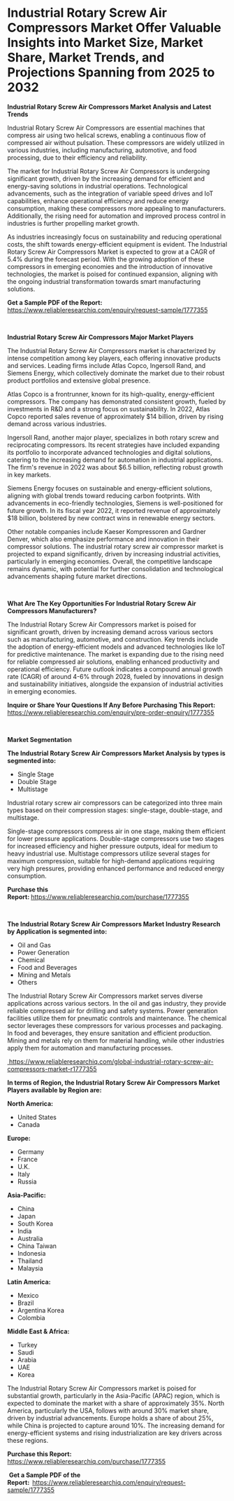 <p><h1>Industrial Rotary Screw Air Compressors Market Offer Valuable Insights into Market Size, Market Share, Market Trends, and Projections Spanning from 2025 to 2032</h1></p><p><strong>Industrial Rotary Screw Air Compressors Market Analysis and Latest Trends</strong></p>
<p><p>Industrial Rotary Screw Air Compressors are essential machines that compress air using two helical screws, enabling a continuous flow of compressed air without pulsation. These compressors are widely utilized in various industries, including manufacturing, automotive, and food processing, due to their efficiency and reliability.</p><p>The market for Industrial Rotary Screw Air Compressors is undergoing significant growth, driven by the increasing demand for efficient and energy-saving solutions in industrial operations. Technological advancements, such as the integration of variable speed drives and IoT capabilities, enhance operational efficiency and reduce energy consumption, making these compressors more appealing to manufacturers. Additionally, the rising need for automation and improved process control in industries is further propelling market growth.</p><p>As industries increasingly focus on sustainability and reducing operational costs, the shift towards energy-efficient equipment is evident. The Industrial Rotary Screw Air Compressors Market is expected to grow at a CAGR of 5.4% during the forecast period. With the growing adoption of these compressors in emerging economies and the introduction of innovative technologies, the market is poised for continued expansion, aligning with the ongoing industrial transformation towards smart manufacturing solutions.</p></p>
<p><strong>Get a Sample PDF of the Report:&nbsp;</strong> <a href="https://www.reliableresearchiq.com/enquiry/request-sample/1777355?utm_campaign=3205&utm_medium=2&utm_source=Github&utm_content=ia&utm_term=16042025&utm_id=industrial-rotary-screw-air-compressors">https://www.reliableresearchiq.com/enquiry/request-sample/1777355</a></p>
<p>&nbsp;</p>
<p><strong>Industrial Rotary Screw Air Compressors Major Market Players</strong></p>
<p><p>The Industrial Rotary Screw Air Compressors market is characterized by intense competition among key players, each offering innovative products and services. Leading firms include Atlas Copco, Ingersoll Rand, and Siemens Energy, which collectively dominate the market due to their robust product portfolios and extensive global presence.</p><p>Atlas Copco is a frontrunner, known for its high-quality, energy-efficient compressors. The company has demonstrated consistent growth, fueled by investments in R&D and a strong focus on sustainability. In 2022, Atlas Copco reported sales revenue of approximately $14 billion, driven by rising demand across various industries.</p><p>Ingersoll Rand, another major player, specializes in both rotary screw and reciprocating compressors. Its recent strategies have included expanding its portfolio to incorporate advanced technologies and digital solutions, catering to the increasing demand for automation in industrial applications. The firm's revenue in 2022 was about $6.5 billion, reflecting robust growth in key markets.</p><p>Siemens Energy focuses on sustainable and energy-efficient solutions, aligning with global trends toward reducing carbon footprints. With advancements in eco-friendly technologies, Siemens is well-positioned for future growth. In its fiscal year 2022, it reported revenue of approximately $18 billion, bolstered by new contract wins in renewable energy sectors.</p><p>Other notable companies include Kaeser Kompressoren and Gardner Denver, which also emphasize performance and innovation in their compressor solutions. The industrial rotary screw air compressor market is projected to expand significantly, driven by increasing industrial activities, particularly in emerging economies. Overall, the competitive landscape remains dynamic, with potential for further consolidation and technological advancements shaping future market directions.</p></p>
<p>&nbsp;</p>
<p><strong>What Are The Key Opportunities For Industrial Rotary Screw Air Compressors Manufacturers?</strong></p>
<p><p>The Industrial Rotary Screw Air Compressors market is poised for significant growth, driven by increasing demand across various sectors such as manufacturing, automotive, and construction. Key trends include the adoption of energy-efficient models and advanced technologies like IoT for predictive maintenance. The market is expanding due to the rising need for reliable compressed air solutions, enabling enhanced productivity and operational efficiency. Future outlook indicates a compound annual growth rate (CAGR) of around 4-6% through 2028, fueled by innovations in design and sustainability initiatives, alongside the expansion of industrial activities in emerging economies.</p></p>
<p><strong>Inquire or Share Your Questions If Any Before Purchasing This Report:</strong> <a href="https://www.reliableresearchiq.com/enquiry/pre-order-enquiry/1777355?utm_campaign=3205&utm_medium=2&utm_source=Github&utm_content=ia&utm_term=16042025&utm_id=industrial-rotary-screw-air-compressors">https://www.reliableresearchiq.com/enquiry/pre-order-enquiry/1777355</a></p>
<p>&nbsp;</p>
<p><strong>Market Segmentation</strong></p>
<p><strong>The Industrial Rotary Screw Air Compressors Market Analysis by types is segmented into:</strong></p>
<p><ul><li>Single Stage</li><li>Double Stage</li><li>Multistage</li></ul></p>
<p><p>Industrial rotary screw air compressors can be categorized into three main types based on their compression stages: single-stage, double-stage, and multistage. </p><p>Single-stage compressors compress air in one stage, making them efficient for lower pressure applications. Double-stage compressors use two stages for increased efficiency and higher pressure outputs, ideal for medium to heavy industrial use. Multistage compressors utilize several stages for maximum compression, suitable for high-demand applications requiring very high pressures, providing enhanced performance and reduced energy consumption.</p></p>
<p><strong>Purchase this Report:&nbsp;</strong><a href="https://www.reliableresearchiq.com/purchase/1777355?utm_campaign=3205&utm_medium=2&utm_source=Github&utm_content=ia&utm_term=16042025&utm_id=industrial-rotary-screw-air-compressors">https://www.reliableresearchiq.com/purchase/1777355</a></p>
<p>&nbsp;</p>
<p><strong>The Industrial Rotary Screw Air Compressors Market Industry Research by Application is segmented into:</strong></p>
<p><ul><li>Oil and Gas</li><li>Power Generation</li><li>Chemical</li><li>Food and Beverages</li><li>Mining and Metals</li><li>Others</li></ul></p>
<p><p>The Industrial Rotary Screw Air Compressors market serves diverse applications across various sectors. In the oil and gas industry, they provide reliable compressed air for drilling and safety systems. Power generation facilities utilize them for pneumatic controls and maintenance. The chemical sector leverages these compressors for various processes and packaging. In food and beverages, they ensure sanitation and efficient production. Mining and metals rely on them for material handling, while other industries apply them for automation and manufacturing processes.</p></p>
<p><a href="https://www.reliableresearchiq.com/global-industrial-rotary-screw-air-compressors-market-r1777355?utm_campaign=3205&utm_medium=2&utm_source=Github&utm_content=ia&utm_term=16042025&utm_id=industrial-rotary-screw-air-compressors">&nbsp;https://www.reliableresearchiq.com/global-industrial-rotary-screw-air-compressors-market-r1777355</a></p>
<p><strong>In terms of Region, the Industrial Rotary Screw Air Compressors Market Players available by Region are:</strong></p>
<p>
    <p> <strong> North America: </strong>
        <ul>
            <li>United States</li>
            <li>Canada</li>
        </ul>
        </p> 
    <p> <strong> Europe: </strong>
        <ul>
            <li>Germany</li>
            <li>France</li>
            <li>U.K.</li>
            <li>Italy</li>
            <li>Russia</li>
        </ul>
        </p> 
    <p> <strong> Asia-Pacific: </strong>
        <ul>
            <li>China</li>
            <li>Japan</li>
            <li>South Korea</li>
            <li>India</li>
            <li>Australia</li>
            <li>China Taiwan</li>
            <li>Indonesia</li>
            <li>Thailand</li>
            <li>Malaysia</li>
        </ul>
        </p> 
    <p> <strong> Latin America: </strong>
        <ul>
            <li>Mexico</li>
            <li>Brazil</li>
            <li>Argentina Korea</li>
            <li>Colombia</li>
        </ul>
        </p> 
    <p> <strong> Middle East & Africa: </strong>
        <ul>
            <li>Turkey</li>
            <li>Saudi</li>
            <li>Arabia</li>
            <li>UAE</li>
            <li>Korea</li>
        </ul>
    </p>
    </p>
<p><p>The Industrial Rotary Screw Air Compressors market is poised for substantial growth, particularly in the Asia-Pacific (APAC) region, which is expected to dominate the market with a share of approximately 35%. North America, particularly the USA, follows with around 30% market share, driven by industrial advancements. Europe holds a share of about 25%, while China is projected to capture around 10%. The increasing demand for energy-efficient systems and rising industrialization are key drivers across these regions.</p></p>
<p><strong>Purchase this Report: </strong><a href="https://www.reliableresearchiq.com/purchase/1777355?utm_campaign=3205&utm_medium=2&utm_source=Github&utm_content=ia&utm_term=16042025&utm_id=industrial-rotary-screw-air-compressors">https://www.reliableresearchiq.com/purchase/1777355</a></p>
<p>&nbsp;<strong>Get a Sample PDF of the Report:&nbsp;&nbsp;</strong><a href="https://www.reliableresearchiq.com/enquiry/request-sample/1777355?utm_campaign=3205&utm_medium=2&utm_source=Github&utm_content=ia&utm_term=16042025&utm_id=industrial-rotary-screw-air-compressors">https://www.reliableresearchiq.com/enquiry/request-sample/1777355</a></p>
<p><strong></strong></p>
<p><p></p><p></p><p></p></p>
